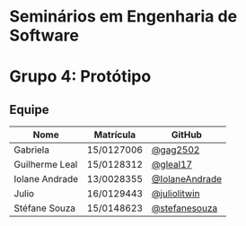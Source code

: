 # Seminários em Engenharia de Software

# Grupo 4: Protótipo 




## Equipe

 Nome | Matrícula | GitHub
------- | --------- | -------
Gabriela | 15/0127006   | [@gag2502](https://github.com/@gag2502)
Guilherme Leal | 15/0128312| [@gleal17](https://github.com/gleal17)
Iolane Andrade | 13/0028355 | [@IolaneAndrade](https://github.com/IolaneAndrade)
Julio | 16/0129443  | [@juliolitwin](https://github.com/@juliolitwin)
Stéfane Souza | 15/0148623 | [@stefanesouza](https://github.com/stefanesouza)
